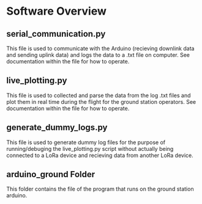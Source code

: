 # Software Overview

## serial_communication.py

This file is used to communicate with the Arduino (recieving downlink data and sending uplink data) and logs the data to a .txt file on computer. See documentation within the file for how to operate.

## live_plotting.py

This file is used to collected and parse the data from the log .txt files and plot them in real time during the flight for the ground station operators. See documentation within the file for how to operate.

## generate_dummy_logs.py

This file is used to generate dummy log files for the purpose of running/debuging the live_plotting.py script without actually being connected to a LoRa device and recieving data from another LoRa device.

## arduino_ground Folder

This folder contains the file of the program that runs on the ground station arduino.